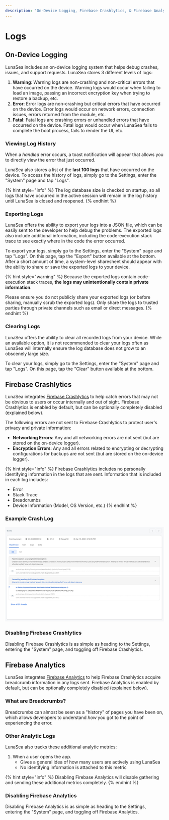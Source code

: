 ```yaml
---
description: 'On-Device Logging, Firebase Crashlytics, & Firebase Analytics'
---
```


# Logs

## On-Device Logging

LunaSea includes an on-device logging system that helps debug crashes, issues, and support requests. LunaSea stores 3 different levels of logs:

1. **Warning**: Warning logs are non-crashing and non-critical errors that have occurred on the device. Warning logs would occur when failing to load an image, passing an incorrect encryption key when trying to restore a backup, etc.
2. **Error**: Error logs are non-crashing but critical errors that have occurred on the device. Error logs would occur on network errors, connection issues, errors returned from the module, etc.
3. **Fatal**: Fatal logs are crashing errors or unhandled errors that have occurred on the device. Fatal logs would occur when LunaSea fails to complete  the boot process, fails to render the UI, etc.

### Viewing Log History

When a _handled_ error occurs, a toast notification will appear that allows you to directly view the error that just occurred.

LunaSea also stores a list of the **last 100 logs** that have occurred on the device. To access the history of logs, simply go to the Settings, enter the "System" page and tap "Logs".

{% hint style="info" %}
The log database size is checked on startup, so all logs that have occurred in the active session will remain in the log history until LunaSea is closed and reopened.
{% endhint %}

### Exporting Logs

LunaSea offers the ability to export your logs into a JSON file, which can be easily sent to the developer to help debug the problems. The exported logs also include additional information, including the code-execution stack trace to see exactly where in the code the error occurred.

To export your logs, simply go to the Settings, enter the "System" page and tap "Logs". On this page, tap the "Export" button available at the bottom. After a short amount of time, a system-level sharesheet should appear with the ability to share or save the exported logs to your device.

{% hint style="warning" %}
Because the exported logs contain code-execution stack traces, **the logs may unintentionally contain private information**.

Please ensure you do not publicly share your exported logs \(or before sharing, manually scrub the exported logs\). Only share the logs to trusted parties through private channels such as email or direct messages.
{% endhint %}

### Clearing Logs

LunaSea offers the ability to clear all recorded logs from your device. While an available option, it is not recommended to clear your logs often as LunaSea will internally ensure the log database does not grow to an obscenely large size.

To clear your logs, simply go to the Settings, enter the "System" page and tap "Logs". On this page, tap the "Clear" button available at the bottom.

## Firebase Crashlytics

LunaSea integrates [Firebase Crashlytics](https://firebase.google.com/products/crashlytics) to help catch errors that may not be obvious to users or occur internally and out of sight. Firebase Crashlytics is enabled by default, but can be optionally completely disabled \(explained below\).

The following errors are not sent to Firebase Crashlytics to protect user's privacy and private information:

* **Networking Errors**: Any and all networking errors are not sent \(but are stored on the on-device logger\).
* **Encryption Errors**: Any and all errors related to encrypting or decrypting configurations for backups are not sent \(but are stored on the on-device logger\).

{% hint style="info" %}
Firebase Crashlytics includes no personally identifying information in the logs that are sent. Information that is included in each log includes:

* Error
* Stack Trace
* Breadcrumbs
* Device Information \(Model, OS Version, etc.\)
{% endhint %}

### Example Crash Log

![](../.gitbook/assets/firebase_crashlytics_example.png)

### Disabling Firebase Crashlytics

Disabling Firebase Crashlytics is as simple as heading to the Settings, entering the "System" page, and toggling off Firebase Crashlytics.

## Firebase Analytics

LunaSea integrates [Firebase Analytics](https://firebase.google.com/products/analytics) to help Firebase Crashlytics acquire breadcrumb information in any logs sent. Firebase Analytics is enabled by default, but can be optionally completely disabled \(explained below\).

### What are Breadcrumbs?

Breadcrumbs can almost be seen as a "history" of pages you have been on, which allows developers to understand _how_ you got to the point of experiencing the error.

### Other Analytic Logs

LunaSea also tracks these additional analytic metrics:

1. When a user opens the app.
   * Gives a general idea of how many users are actively using LunaSea
   * No identifying information is attached to this metric

{% hint style="info" %}
Disabling Firebase Analytics will disable gathering and sending these additional metrics completely.
{% endhint %}

### Disabling Firebase Analytics

Disabling Firebase Analytics is as simple as heading to the Settings, entering the "System" page, and toggling off Firebase Analytics.

### 

